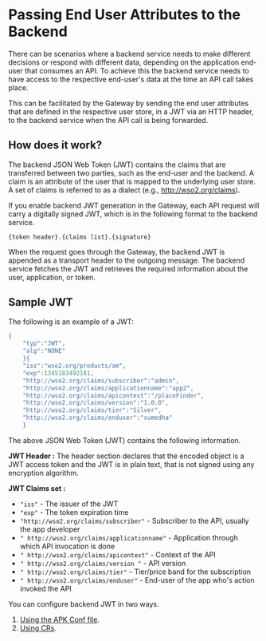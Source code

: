 # Passing End User Attributes to the Backend


There can be scenarios where a backend service needs to make different decisions or respond with different data, depending on the application end-user that consumes an API. To achieve this the backend service needs to have access to the respective end-user's data at the time an API call takes place.

This can be facilitated by the Gateway by sending the end user attributes that are defined in the respective user store, in a JWT via an HTTP header, to the backend service when the API call is being forwarded.

## How does it work?

The backend JSON Web Token (JWT) contains the claims that are transferred between two parties, such as the end-user and the backend. A claim is an attribute of the user that is mapped to the underlying user store. A set of claims is referred to as a dialect (e.g., http://wso2.org/claims).

If you enable backend JWT generation in the Gateway, each API request will carry a digitally signed JWT, which is in the following format to the backend service.
 
`{token header}.{claims list}.{signature}`

When the request goes through the Gateway, the backend JWT is appended as a transport header to the outgoing message. The backend service fetches the JWT and retrieves the required information about the user, application, or token.

## Sample JWT

The following is an example of a JWT:

``` java
{
    "typ":"JWT",
    "alg":"NONE"
    }{
    "iss":"wso2.org/products/am",
    "exp":1345183492181,
    "http://wso2.org/claims/subscriber":"admin",
    "http://wso2.org/claims/applicationname":"app2",
    "http://wso2.org/claims/apicontext":"/placeFinder",
    "http://wso2.org/claims/version":"1.0.0",
    "http://wso2.org/claims/tier":"Silver",
    "http://wso2.org/claims/enduser":"sumedha"
    }
```

The above JSON Web Token (JWT) contains the following information.

**JWT Header :** The header section declares that the encoded object is a JWT access token and the JWT is in plain text, that is not signed using any encryption algorithm.

**JWT Claims set :**

-   `"iss"` - The issuer of the JWT
-   `"exp"` - The token expiration time
-   `"http://wso2.org/claims/subscriber"` - Subscriber to the API, usually the app developer
-   `" http://wso2.org/claims/applicationname"` - Application through which API invocation is done
-   `" http://wso2.org/claims/apicontext"` - Context of the API
-   `" http://wso2.org/claims/version "` - API version
-   `" http://wso2.org/claims/tier"` - Tier/price band for the subscription
-   `" http://wso2.org/claims/enduser"` - End-user of the app who's action invoked the API

You can configure backend JWT in two ways.

1. [Using the APK Conf file](./backend-jwt-token-manipulation-via-rest-api.md).
2. [Using CRs](./backend-jwt-token-manipulation-via-crs.md).
